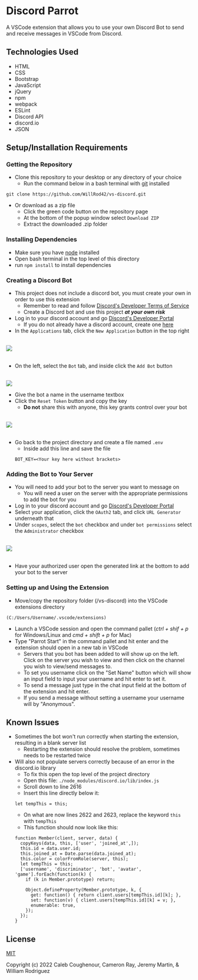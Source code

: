 # Discord Parrot

A VSCode extension that allows you to use your own Discord Bot to send and receive messages in VSCode from Discord.

## Technologies Used

* HTML
* CSS
* Bootstrap
* JavaScript
* jQuery
* npm
* webpack
* ESLint
* Discord API
* discord.io
* JSON

## Setup/Installation Requirements

### Getting the Repository

* Clone this repository to your desktop or any directory of your choice
  * Run the command below in a bash terminal with [git](https://github.com/git-guides/install-git) installed
```
git clone https://github.com/WillRod42/vs-discord.git
```
* Or download as a zip file
  * Click the green code button on the repository page
  * At the bottom of the popup window select `Download ZIP`
  * Extract the downloaded .zip folder

### Installing Dependencies

* Make sure you have [node](https://nodejs.org/en/download/) installed
* Open bash terminal in the top level of this directory
* run `npm install` to install dependencies

### Creating a Discord Bot

* This project does not include a discord bot, you must create your own in order to use this extension
  * Remember to read and follow [Discord's Developer Terms of Service](https://discord.com/developers/docs/policies-and-agreements/terms-of-service)
  * Create a Discord bot and use this project _**at your own risk**_
* Log in to your discord account and go [Discord's Developer Portal](https://discordapp.com/developers/applications/me)
  * If you do not already have a discord account, create one [here](https://discord.com/)
* In the `Applications` tab, click the `New Application` button in the top right<br><br>

![](ref/create-project.gif)<br><br>

* On the left, select the `Bot` tab, and inside click the `Add Bot` button<br><br>

![](ref/create-bot.gif)

* Give the bot a name in the username textbox
* Click the `Reset Token` button and copy the key
  * __Do not__ share this with anyone, this key grants control over your bot<br><br>

![](ref/get-token.gif)<br><br>

* Go back to the project directory and create a file named `.env`
  * Inside add this line and save the file
  ```
  BOT_KEY=<Your key here without brackets>
  ```

### Adding the Bot to Your Server

* You will need to add your bot to the server you want to message on
  * You will need a user on the server with the appropriate permissions to add the bot for you
* Log in to your discord account and go [Discord's Developer Portal](https://discordapp.com/developers/applications/me)
* Select your application, click the `OAuth2` tab, and click `URL Generator` underneath that 
* Under `scopes`, select the `bot` checkbox and under `bot permissions` select the `Administrator` checkbox<br><br>

![](ref/get-url.gif)<br><br>

* Have your authorized user open the generated link at the bottom to add your bot to the server

### Setting up and Using the Extension
*  Move/copy the repository folder (/vs-discord) into the VSCode extensions directory 
  ```````````````````````````
  (C:/Users/Username/.vscode/extensions)
  ```````````````````````````
* Launch a VSCode session and open the command pallet (_ctrl + shif + p_ for Windows/Linux and _cmd + shift + p_ for Mac)
* Type "Parrot Start" in the command pallet and hit enter and the extension should open in a new tab in VSCode
  * Servers that you bot has been added to will show up on the left. Click on the server you wish to view and then click on the channel you wish to view/send messages to.
  *  To set you username click on the "Set Name" button which will show an input field to input your username and hit enter to set it.
  * To send a message just type in the chat input field at the bottom of the extension and hit enter.
  * If you send a message without setting a username your username will by "Anonymous".

## Known Issues

* Sometimes the bot won't run correctly when starting the extension, resulting in a blank server list
  * Restarting the extension should resolve the problem, sometimes needs to be restarted twice
* Will also not populate servers correctly because of an error in the discord.io library
  * To fix this open the top level of the project directory
  * Open this file: `./node_modules/discord.io/lib/index.js`
  * Scroll down to line 2616
  * Insert this line directly below it: 
  ```
  let tempThis = this;
  ```
  * On what are now lines 2622 and 2623, replace the keyword `this` with `tempThis`
  * This function should now look like this:
  ```
  function Member(client, server, data) {
    copyKeys(data, this, ['user', 'joined_at',]);
    this.id = data.user.id;
    this.joined_at = Date.parse(data.joined_at);
    this.color = colorFromRole(server, this);
    let tempThis = this;
    ['username', 'discriminator', 'bot', 'avatar', 'game'].forEach(function(k) {
      if (k in Member.prototype) return;

      Object.defineProperty(Member.prototype, k, {
        get: function() { return client.users[tempThis.id][k]; },
        set: function(v) { client.users[tempThis.id][k] = v; },
        enumerable: true,
      });
    });
  }
  ```

## License

[MIT](https://opensource.org/licenses/MIT)

Copyright (c) 2022 Caleb Coughenour, Cameron Ray, Jeremy Martin, & William Rodriguez